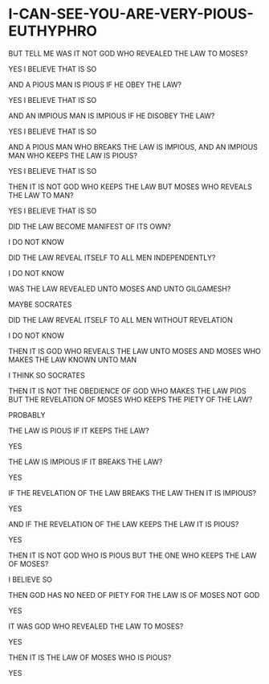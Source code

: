 # I-CAN-SEE-YOU-ARE-VERY-PIOUS-EUTHYPHRO

BUT TELL ME WAS IT NOT GOD WHO REVEALED THE LAW TO MOSES?

YES I BELIEVE THAT IS SO

AND A PIOUS MAN IS PIOUS IF HE OBEY THE LAW?

YES I BELIEVE THAT IS SO

AND AN IMPIOUS MAN IS IMPIOUS IF HE DISOBEY THE LAW?

YES I BELIEVE THAT IS SO

AND A PIOUS MAN WHO BREAKS THE LAW IS IMPIOUS, AND AN IMPIOUS MAN WHO KEEPS THE LAW IS PIOUS?

YES I BELIEVE THAT IS SO

THEN IT IS NOT GOD WHO KEEPS THE LAW BUT MOSES WHO REVEALS THE LAW TO MAN?

YES I BELIEVE THAT IS SO

DID THE LAW BECOME MANIFEST OF ITS OWN?

I DO NOT KNOW

DID THE LAW REVEAL ITSELF TO ALL MEN INDEPENDENTLY?

I DO NOT KNOW

WAS THE LAW REVEALED UNTO MOSES AND UNTO GILGAMESH?

MAYBE SOCRATES

DID THE LAW REVEAL ITSELF TO ALL MEN WITHOUT REVELATION

I DO NOT KNOW

THEN IT IS GOD WHO REVEALS THE LAW UNTO MOSES AND MOSES WHO MAKES THE LAW KNOWN UNTO MAN

I THINK SO SOCRATES

THEN IT IS NOT THE OBEDIENCE OF GOD WHO MAKES THE LAW PIOS BUT THE REVELATION OF MOSES WHO KEEPS THE PIETY OF THE LAW?

PROBABLY

THE LAW IS PIOUS IF IT KEEPS THE LAW?

YES

THE LAW IS IMPIOUS IF IT BREAKS THE LAW?

YES

IF THE REVELATION OF THE LAW BREAKS THE LAW THEN IT IS IMPIOUS?

YES

AND IF THE REVELATION OF THE LAW KEEPS THE LAW IT IS PIOUS?

YES

THEN IT IS NOT GOD WHO IS PIOUS BUT THE ONE WHO KEEPS THE LAW OF MOSES?

I BELIEVE SO

THEN GOD HAS NO NEED OF PIETY FOR THE LAW IS OF MOSES NOT GOD

YES

IT WAS GOD WHO REVEALED THE LAW TO MOSES?

YES

THEN IT IS THE LAW OF MOSES WHO IS PIOUS?

YES

